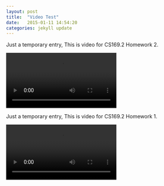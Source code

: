 ```yaml
---
layout: post
title:  "Video Test"
date:   2015-01-11 14:54:20
categories: jekyll update
---
```


Just a temporary entry, This is video for CS169.2 Homework 2.  

<video controls>
  <source src="/video/HW2.mp4" type="video/mp4">
  <source src="/video/HW2.webm" type="video/webm">
Your browser does not support the video tag.
</video>  


Just a temporary entry, This is video for CS169.2 Homework 1.  

<video controls>
  <source src="/video/hw1.mp4" type="video/mp4">
  <source src="/video/hw1.webm" type="video/webm">
Your browser does not support the video tag.
</video>  






